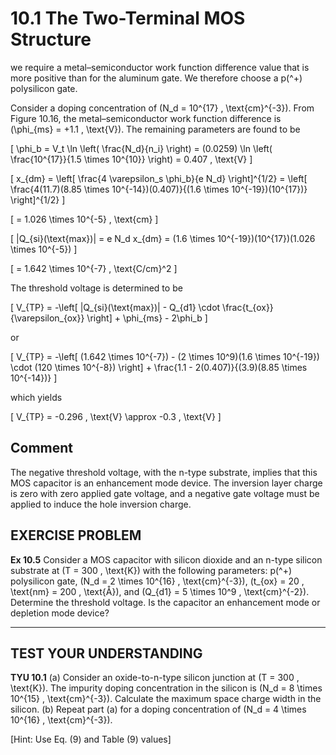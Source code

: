 # 10.1 The Two-Terminal MOS Structure

we require a metal–semiconductor work function difference value that is more positive than for the aluminum gate. We therefore choose a p\(^+\) polysilicon gate.

Consider a doping concentration of \(N_d = 10^{17} \, \text{cm}^{-3}\). From Figure 10.16, the metal–semiconductor work function difference is \(\phi_{ms} = +1.1 \, \text{V}\). The remaining parameters are found to be

\[
\phi_b = V_t \ln \left( \frac{N_d}{n_i} \right) = (0.0259) \ln \left( \frac{10^{17}}{1.5 \times 10^{10}} \right) = 0.407 \, \text{V}
\]

\[
x_{dm} = \left[ \frac{4 \varepsilon_s \phi_b}{e N_d} \right]^{1/2} = \left[ \frac{4(11.7)(8.85 \times 10^{-14})(0.407)}{(1.6 \times 10^{-19})(10^{17})} \right]^{1/2}
\]

\[
= 1.026 \times 10^{-5} \, \text{cm}
\]

\[
|Q_{si}(\text{max})| = e N_d x_{dm} = (1.6 \times 10^{-19})(10^{17})(1.026 \times 10^{-5})
\]

\[
= 1.642 \times 10^{-7} \, \text{C/cm}^2
\]

The threshold voltage is determined to be

\[
V_{TP} = -\left[ |Q_{si}(\text{max})| - Q_{d1} \cdot \frac{t_{ox}}{\varepsilon_{ox}} \right] + \phi_{ms} - 2\phi_b
\]

or

\[
V_{TP} = -\left[ (1.642 \times 10^{-7}) - (2 \times 10^9)(1.6 \times 10^{-19}) \cdot (120 \times 10^{-8}) \right] + \frac{1.1 - 2(0.407)}{(3.9)(8.85 \times 10^{-14})}
\]

which yields

\[
V_{TP} = -0.296 \, \text{V} \approx -0.3 \, \text{V}
\]

## Comment

The negative threshold voltage, with the n-type substrate, implies that this MOS capacitor is an enhancement mode device. The inversion layer charge is zero with zero applied gate voltage, and a negative gate voltage must be applied to induce the hole inversion charge.

## EXERCISE PROBLEM

**Ex 10.5** Consider a MOS capacitor with silicon dioxide and an n-type silicon substrate at \(T = 300 \, \text{K}\) with the following parameters: p\(^+\) polysilicon gate, \(N_d = 2 \times 10^{16} \, \text{cm}^{-3}\), \(t_{ox} = 20 \, \text{nm} = 200 \, \text{Å}\), and \(Q_{d1} = 5 \times 10^9 \, \text{cm}^{-2}\). Determine the threshold voltage. Is the capacitor an enhancement mode or depletion mode device?

----

## TEST YOUR UNDERSTANDING

**TYU 10.1** (a) Consider an oxide-to-n-type silicon junction at \(T = 300 \, \text{K}\). The impurity doping concentration in the silicon is \(N_d = 8 \times 10^{15} \, \text{cm}^{-3}\). Calculate the maximum space charge width in the silicon. (b) Repeat part (a) for a doping concentration of \(N_d = 4 \times 10^{16} \, \text{cm}^{-3}\).

[Hint: Use Eq. (9) and Table (9) values]